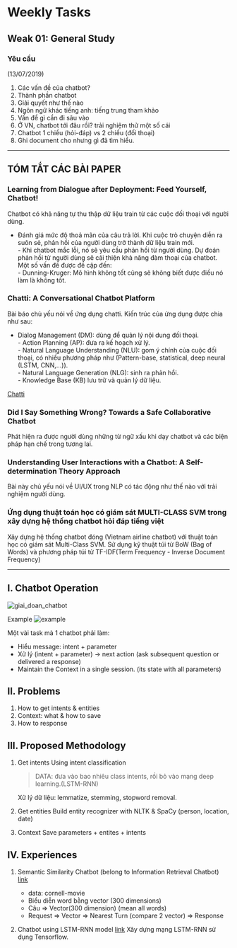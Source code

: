 # Weekly Tasks

## Weak 01: General Study

### Yêu cầu 
(13/07/2019)
1. Các vấn đề của chatbot?
2. Thành phần chatbot
3. Giải quyết như thế nào
4. Ngôn ngữ khác tiếng anh: tiếng trung tham khảo
5. Vấn đề gì cần đi sâu vào
6. Ở VN, chatbot tới đâu rồi? trải nghiệm thử một số cái
7. Chatbot 1 chiều (hỏi-đáp) vs 2 chiều (đối thoại)
8. Ghi document cho nhưng gì đã tìm hiểu.
-------------------------------------------------
## TÓM TẮT CÁC BÀI PAPER
### Learning from Dialogue after Deployment: Feed Yourself, Chatbot!
Chatbot có khả năng tự thu thập dữ liệu train từ các cuộc đối thoại với người dùng.  
   - Đánh giá mức độ thoả mãn của câu trả lời. Khi cuộc trò chuyện diễn ra suôn sẻ, phản hồi của người dùng trở thành dữ liệu train mới.  
    - Khi chatbot mắc lỗi, nó sẽ yêu cầu phản hồi từ người dùng. Dự đoán phản hồi từ người dùng sẽ cải thiện khả năng đàm thoại của chatbot.  
Một số vấn đề được đề cập đến:  
    - Dunning-Kruger: Mô hình không tốt cũng sẽ không biết được điều nó làm là không tốt.
### Chatti: A Conversational Chatbot Platform
Bài báo chủ yếu nói về ứng dụng chatti. Kiến trúc của ứng dụng được chia như sau:  
   - Dialog Management (DM): dùng để quản lý nội dung đối thoại.  
    - Action Planning (AP): đưa ra kế hoạch xử lý.  
    - Natural Language Understanding (NLU): gom ý chính của cuộc đối thoại, có nhiều phương pháp như (Pattern-base, statistical, deep neural (LSTM, CNN,...)).  
    - Natural Language Generation (NLG): sinh ra phản hồi.  
    - Knowledge Base (KB) lưu trữ và quản lý dữ liệu.  
  
[Chatti](./assets/imgs/Chatti.png)

### Did I Say Something Wrong? Towards a Safe Collaborative Chatbot
Phát hiện ra được người dùng những từ ngữ xấu khi dạy chatbot và các biện pháp hạn chế trong tương lai.

### Understanding User Interactions with a Chatbot: A Self-determination Theory Approach
Bài này chủ yếu nói về UI/UX trong NLP có tác động như thế nào với trải nghiệm người dùng. 

### Ứng dụng thuật toán học có giám sát MULTI-CLASS SVM trong xây dựng hệ thống chatbot hỏi đáp tiếng việt
Xây dựng hệ thống chatbot đóng (Vietnam airline chatbot) với thuật toán học có giám sát Multi-Class SVM. Sử dụng kỹ thuật túi từ BoW (Bag of Words) và phương pháp túi từ TF-IDF(Term Frequency - Inverse Document Frequency) 

------------------------
## I. Chatbot Operation
![giai_doan_chatbot](https://lh6.googleusercontent.com/qL0g26dUhd5Gk5GA1WDT1VUaNpP8K3MbenJjR3t0eQDeViQ9BLAaqby2KDtCZIkt3X9xuGKxxe1LvWwXl8XQr-K-aUWM7atphZFXFjNaoanTJtSlgPYuqUYtad2a7wB7qkGuZJnlmjy2WdkAmg)

Example
![example](https://miro.medium.com/max/700/1*-f1gD5s1e1P2aNpeFOY9HA.png)

Một vài task mà 1 chatbot phải làm:
- Hiểu message: intent + parameter
- Xử lý (intent + parameter) -> next action (ask subsequent question or delivered a response)
- Maintain the Context in a single session. (its state with all parameters)
  
## II. Problems
1. How to get intents & entities
2. Context: what & how to save
3. How to response

## III. Proposed Methodology
1. Get intents
   Using intent classification
   > DATA: đưa vào bao nhiêu class intents, rồi bỏ vào mạng deep learning.(LSTM-RNN)

   Xử lý dữ liệu: lemmatize, stemming, stopword removal.

2. Get entities
    Build entity recognizer with NLTK & SpaCy
    (person, location, date)

3. Context
   Save parameters + entites + intents
   
## IV. Experiences
1. Semantic Similarity Chatbot 
   (belong to Information Retrieval Chatbot)
   [link](https://colab.research.google.com/drive/19MM2mDwB_-y2PuBcJnDoTL4502fLK2hs)
   - data: cornell-movie
   - Biểu diễn word bằng vector (300 dimensions)
   - Câu => Vector(300 dimension) (mean all words)
   - Request => Vector => Nearest Turn (compare 2 vector) => Response

2. Chatbot using LSTM-RNN model
   [link](https://colab.research.google.com/drive/1aDTCUj4FCFagilnXrhxbfVIDPMiZYxI7)
    Xây dựng mạng LSTM-RNN sử dụng Tensorflow.

